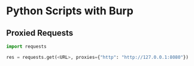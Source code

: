 # Python Scripts with Burp
## Proxied Requests
``` python
import requests

res = requests.get(<URL>, proxies={"http": "http://127.0.0.1:8080"})
```